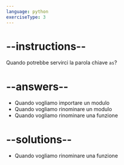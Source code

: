 ```yaml
---
language: python
exerciseType: 3
---
```


# --instructions--

Quando potrebbe servirci la parola chiave `as`?

# --answers--

- Quando vogliamo importare un modulo
- Quando vogliamo rinominare un modulo
- Quando vogliamo rinominare una funzione

# --solutions--

- Quando vogliamo rinominare una funzione
